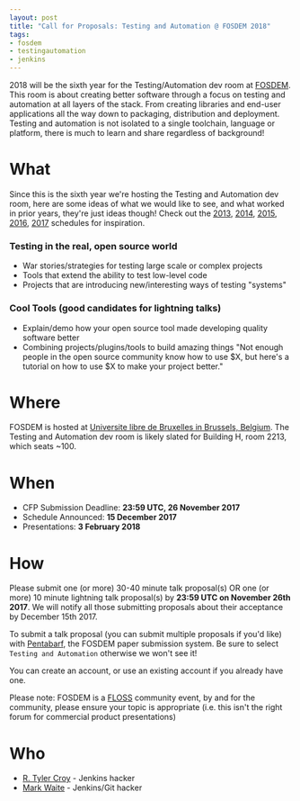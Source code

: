 ```yaml
---
layout: post
title: "Call for Proposals: Testing and Automation @ FOSDEM 2018"
tags:
- fosdem
- testingautomation
- jenkins
---
```



2018 will be the sixth year for the Testing/Automation dev room at
[FOSDEM](https://fosdem.org/2016). This room is about creating better
software through a focus on testing and automation at all layers of
the stack. From creating libraries and end-user applications all the
way down to packaging, distribution and deployment. Testing and
automation is not isolated to a single toolchain, language or
platform, there is much to learn and share regardless of background!

# What

Since this is the sixth year we're hosting the Testing and Automation
dev room, here are some ideas of what we would like to see, and what
worked in prior years, they're just ideas though! Check out the
[2013](https://archive.fosdem.org/2013/schedule/track/testing_and_automation/),
[2014](https://archive.fosdem.org/2014/schedule/track/testing_and_automation/),
[2015](https://archive.fosdem.org/2015/schedule/track/testing_and_automation/),
[2016](https://archive.fosdem.org/2016/schedule/track/testing_and_automation/),
[2017](https://archive.fosdem.org/2017/schedule/track/testing_and_automation/)
schedules for inspiration.

### Testing in the real, open source world

* War stories/strategies for testing large scale or complex projects
* Tools that extend the ability to test low-level code
* Projects that are introducing new/interesting ways of testing "systems"

### Cool Tools (good candidates for lightning talks)

* Explain/demo how your open source tool made developing quality software better
* Combining projects/plugins/tools to build amazing things "Not enough
people in the open source community know how to use $X, but here's a
tutorial on how to use $X to make your project better."

# Where

FOSDEM is hosted at [Universite libre de Bruxelles in Brussels,
Belgium](https://fosdem.org/2018/practical/transportation/). The
Testing and Automation dev room is likely slated for Building H, room
2213, which seats ~100.

# When
 * CFP Submission Deadline: **23:59 UTC, 26 November 2017**
 * Schedule Announced: **15 December 2017**
 * Presentations: **3 February 2018**

# How

Please submit one (or more) 30-40 minute talk proposal(s) OR one (or
more) 10 minute lightning talk proposal(s) by **23:59 UTC on November
26th 2017**. We will notify all those submitting proposals about their
acceptance by December 15th 2017.

To submit a talk proposal (you can submit multiple proposals if you'd
like) with [Pentabarf](https://penta.fosdem.org/submission/FOSDEM18/),
the FOSDEM paper submission system. Be sure to select `Testing and
Automation` otherwise we won't see it!


You can create an account, or use an existing account if you already have one.

Please note: FOSDEM is a
[FLOSS](https://en.wikipedia.org/wiki/Free_and_open-source_software)
community event, by and for the community, please ensure your topic is
appropriate (i.e. this isn't the right forum for commercial product
presentations)

# Who

 * [R. Tyler Croy](https://github.com/rtyler) - Jenkins hacker
 * [Mark Waite](https://github.com/markewaite) - Jenkins/Git hacker

